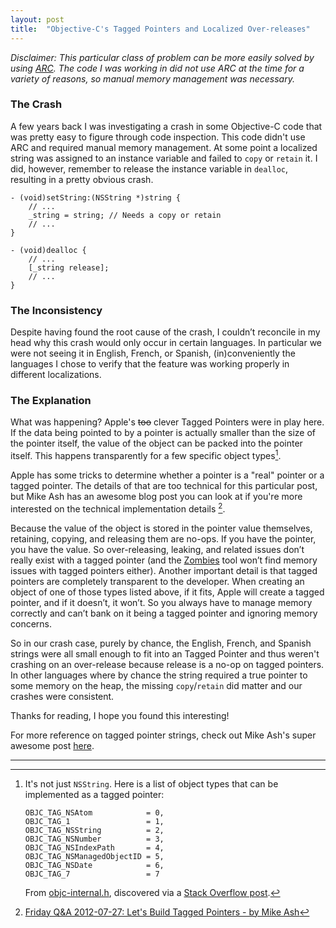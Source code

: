 ```yaml
---
layout: post
title:  "Objective-C's Tagged Pointers and Localized Over-releases"
---
```


*Disclaimer: This particular class of problem can be more easily solved by using [ARC](https://clang.llvm.org/docs/AutomaticReferenceCounting.html). The code I was working in did not use ARC at the time for a variety of reasons, so manual memory management was necessary.*

### The Crash

A few years back I was investigating a crash in some Objective-C code that was pretty easy to figure through code inspection. This code didn't use ARC and required manual memory management. At some point a localized string was assigned to an instance variable and failed to `copy` or `retain` it. I did, however, remember to release the instance variable in `dealloc`, resulting in a pretty obvious crash.

```obj-c
- (void)setString:(NSString *)string {
    // ...
    _string = string; // Needs a copy or retain
    // ...
}

- (void)dealloc {
    // ...
    [_string release];
    // ...
}
```

### The Inconsistency

Despite having found the root cause of the crash, I couldn’t reconcile in my head why this crash would only occur in certain languages. In particular we were not seeing it in English, French, or Spanish, (in)conveniently the languages I chose to verify that the feature was working properly in different localizations. 

### The Explanation

What was happening? Apple's ~~too~~ clever Tagged Pointers were in play here. If the data being pointed to by a pointer is actually smaller than the size of the pointer itself, the value of the object can be packed into the pointer itself. This happens transparently for a few specific object types[^1].
 
Apple has some tricks to determine whether a pointer is a "real" pointer or a tagged pointer. The details of that are too technical for this particular post, but Mike Ash has an awesome blog post you can look at if you're more interested on the technical implementation details [^2].
 
Because the value of the object is stored in the pointer value themselves, retaining, copying, and releasing them are no-ops. If you have the pointer, you have the value. So over-releasing, leaking, and related issues don’t really exist with a tagged pointer (and the [Zombies](https://help.apple.com/instruments/mac/current/#/dev612e6956) tool won’t find memory issues with tagged pointers either). Another important detail is that tagged pointers are completely transparent to the developer. When creating an object of one of those types listed above, if it fits, Apple will create a tagged pointer, and if it doesn’t, it won’t. So you always have to manage memory correctly and can’t bank on it being a tagged pointer and ignoring memory concerns.
 
So in our crash case, purely by chance, the English, French, and Spanish strings were all small enough to fit into an Tagged Pointer and thus weren't crashing on an over-release because release is a no-op on tagged pointers. In other languages where by chance the string required a true pointer to some memory on the heap, the missing `copy`/`retain` did matter and our crashes were consistent.

Thanks for reading, I hope you found this interesting!
 
For more reference on tagged pointer strings, check out Mike Ash's super awesome post [here](https://www.mikeash.com/pyblog/friday-qa-2015-07-31-tagged-pointer-strings.html).

---

[^1]: It's not just `NSString`. Here is a list of object types that can be implemented as a tagged pointer:
    ```obj-c
    OBJC_TAG_NSAtom            = 0,
    OBJC_TAG_1                 = 1,
    OBJC_TAG_NSString          = 2,
    OBJC_TAG_NSNumber          = 3,
    OBJC_TAG_NSIndexPath       = 4,
    OBJC_TAG_NSManagedObjectID = 5,
    OBJC_TAG_NSDate            = 6,
    OBJC_TAG_7                 = 7
    ```
    From [objc-internal.h](https://opensource.apple.com/source/objc4/objc4-709/runtime/objc-internal.h.auto.html), discovered via a [Stack Overflow post](http://stackoverflow.com/questions/20362406/tagged-pointers-in-objective-c).

[^2]: [Friday Q&A 2012-07-27: Let's Build Tagged Pointers - by Mike Ash](https://www.mikeash.com/pyblog/friday-qa-2012-07-27-lets-build-tagged-pointers.html)